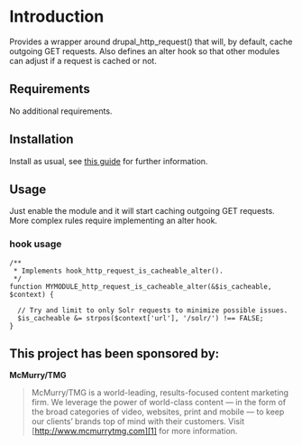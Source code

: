 # Introduction

Provides a wrapper around drupal_http_request() that will, by default, cache outgoing GET requests. Also defines an alter hook so that other modules can adjust if a request is cached or not.

## Requirements

No additional requirements.

## Installation

Install as usual, see [this guide][2] for further information.

## Usage

Just enable the module and it will start caching outgoing GET requests. More complex rules require implementing an alter hook.

### hook usage

```
/**
 * Implements hook_http_request_is_cacheable_alter().
 */
function MYMODULE_http_request_is_cacheable_alter(&$is_cacheable, $context) {

  // Try and limit to only Solr requests to minimize possible issues.
  $is_cacheable &= strpos($context['url'], '/solr/') !== FALSE;
}
```

## This project has been sponsored by:

**McMurry/TMG**

> McMurry/TMG is a world-leading, results-focused content marketing
> firm. We leverage the power of world-class content — in the form of
> the broad categories of video, websites, print and mobile — to keep
> our clients’ brands top of mind with their customers.  Visit
> [http://www.mcmurrytmg.com][1] for more information.

[1]: http://www.mcmurrytmg.com
[2]: http://drupal.org/documentation/install/modules-themes/modules-7
